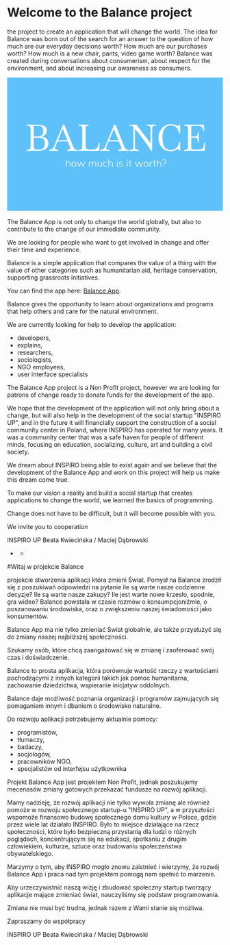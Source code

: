 # Welcome to the Balance project

the project to create an application that will change the world. The idea for Balance was born out of the search for an answer to the question of how much are our everyday decisions worth? How much are our purchases worth? How much is a new chair, pants, video game worth? Balance was created during conversations about consumerism, about respect for the environment, and about increasing our awareness as consumers.

<p align="center">
<img src="https://raw.githubusercontent.com/DabTheMatt/balance/master/src/asets/balance2.png" width="600">
  </p>

The Balance App is not only to change the world globally, but also to contribute to the change of our immediate community.

We are looking for people who want to get involved in change and offer their time and experience.

Balance is a simple application that compares the value of a thing with the value of other categories such as humanitarian aid, heritage conservation, supporting grassroots initiatives.

You can find the app here: [Balance App](https://dabthematt.github.io/balance/).

Balance gives the opportunity to learn about organizations and programs that help others and care for the natural environment.

We are currently looking for help to develop the application:

- developers,
- explains,
- researchers,
- sociologists,
- NGO employees,
- user interface specialists

The Balance App project is a Non Profit project, however we are looking for patrons of change ready to donate funds for the development of the app.

We hope that the development of the application will not only bring about a change, but will also help in the development of the social startup "INSPIRO UP", and in the future it will financially support the construction of a social community center in Poland, where INSPIRO has operated for many years. It was a community center that was a safe haven for people of different minds, focusing on education, socializing, culture, art and building a civil society.

We dream about INSPIRO being able to exist again and we believe that the development of the Balance App and work on this project will help us make this dream come true.

To make our vision a reality and build a social startup that creates applications to change the world, we learned the basics of programming.

Change does not have to be difficult, but it will become possible with you.

We invite you to cooperation

INSPIRO UP Beata Kwiecińska / Maciej Dąbrowski

- - 

#Witaj w projekcie Balance

projekcie stworzenia aplikacji która zmieni Świat. Pomysł na Balance zrodził się z poszukiwań odpowiedzi na pytanie ile są warte nasze codzienne decyzje? Ile są warte nasze zakupy? Ile jest warte nowe krzesło, spodnie, gra wideo? Balance powstała w czasie rozmów o konsumpcjoniźmie, o poszanowaniu środowiska, oraz o zwiększeniu naszej świadomości jako konsumentów.

Balance App ma nie tylko zmieniać Świat globalnie, ale także przysłużyć się do zmiany naszej najbliższej społeczności.

Szukamy osób, które chcą zaangażować się w zmianę i zaoferować swój czas i doświadczenie.

Balance to prosta aplikacja, która porównuje wartość rzeczy z wartościami pochodzącymi z innych kategorii takich jak pomoc humanitarna, zachowanie dziedzictwa, wspieranie inicjatyw oddolnych.

Balance daje możliwość poznania organizacji i programów zajmujących się pomaganiem innym i dbaniem o środowisko naturalne.

Do rozwoju aplikacji potrzebujemy aktualnie pomocy:

- programistów,
- tłumaczy,
- badaczy,
- socjologów,
- pracowników NGO,
- specjalistów od interfejsu użytkownika

Projekt Balance App jest projektem Non Profit, jednak poszukujemy mecenasów zmiany gotowych przekazać fundusze na rozwój aplikacji.

Mamy nadzieję, że rozwój aplikacji nie tylko wywoła zmianę ale również pomoże w rozwoju społecznego startup-u "INSPIRO UP", a w przyszłości wspomoże finansowo budowę społecznego domu kultury w Polsce, gdzie przez wiele lat działało INSPIRO. Było to miejsce działające na rzecz społeczności, które było bezpieczną przystanią dla ludzi o różnych poglądach, koncentrującym się na edukacji, spotkaniu z drugim człowiekiem, kulturze, sztuce oraz budowaniu społeczeństwa obywatelskiego.

Marzymy o tym, aby INSPIRO mogło znowu zaistnieć i wierzymy, że rozwój Balance App i praca nad tym projektem pomogą nam spełnić to marzenie.

Aby urzeczywistnić naszą wizję i zbudować społeczny startup tworzący aplikacje mające zmieniać świat, nauczyliśmy się podstaw programowania.

Zmiana nie musi być trudna, jednak razem z Wami stanie się możliwa.

Zapraszamy do współpracy

INSPIRO UP Beata Kwiecińska / Maciej Dąbrowski

